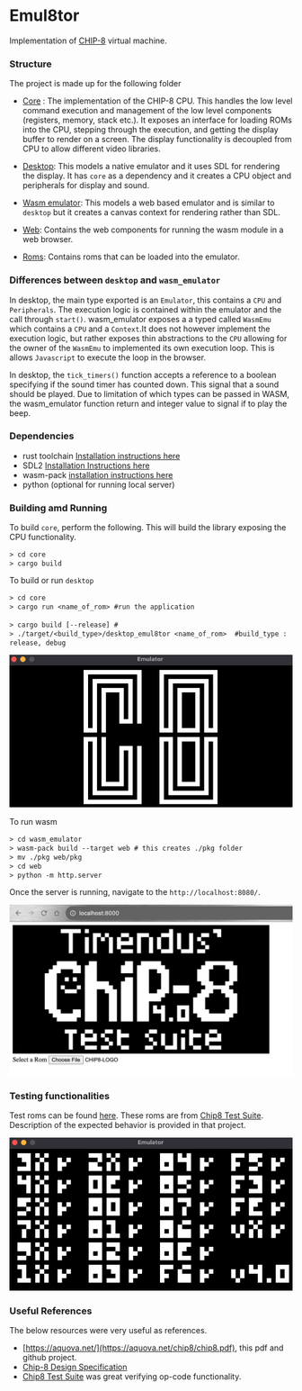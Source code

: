# Emul8tor

Implementation of [CHIP-8](https://en.wikipedia.org/wiki/CHIP-8) virtual machine.

### Structure

The project is made up for the following folder
- [Core](./core/) : The implementation of the  CHIP-8 CPU. This handles the low level command execution and management of the low level components (registers, memory, stack etc.). It exposes an interface for loading ROMs into the CPU, stepping through the execution, and getting the display buffer to render on a screen. The display functionality is decoupled from CPU to allow different video libraries.

- [Desktop](./desktop/): This models a native emulator and it uses SDL for rendering the display. It has `core` as a dependency and it creates a CPU object and peripherals for display and sound.

- [Wasm emulator](./wasm_emulator/): This models a web based emulator and is similar to `desktop` but it creates a canvas context for rendering rather than SDL.

- [Web](./web/): Contains the web components for running the wasm module in a web browser.

- [Roms](./roms/): Contains roms that can be loaded into the emulator.
### Differences between `desktop` and `wasm_emulator`
In desktop, the main type exported is an `Emulator`, this contains a `CPU` and `Peripherals`. The execution logic is contained within the emulator and the call through `start()`. wasm_emulator exposes a a typed called `WasmEmu` which contains a `CPU` and a `Context`.It does not however implement the execution logic, but rather exposes thin abstractions to the `CPU` allowing for the owner of the `WasmEmu` to implemented its own execution loop. This is allows `Javascript` to execute the loop in the browser. 

In desktop, the `tick_timers()` function accepts a reference to a boolean specifying if the sound timer has counted down. This signal that a sound should be played. Due to limitation of which types can be passed in WASM, the wasm_emulator function return and integer value to signal if to play the beep.

### Dependencies
- rust toolchain [Installation instructions here](https://www.rust-lang.org/tools/install)
- SDL2 [Installation Instructions here](https://wiki.libsdl.org/SDL2/Installation)
- wasm-pack [installation instructions here](https://rustwasm.github.io/wasm-pack/installer/)
- python (optional for running local server)

### Building amd Running
To build `core`, perform the following. This will build the library exposing the CPU functionality.

```shell
> cd core
> cargo build
```

To build or run `desktop`

```shell
> cd core
> cargo run <name_of_rom> #run the application 

> cargo build [--release] #
> ./target/<build_type>/desktop_emul8tor <name_of_rom>  #build_type : release, debug
```

![desktop emulator](resources/logo.png)


To run wasm

```shell
> cd wasm_emulator
> wasm-pack build --target web # this creates ./pkg folder
> mv ./pkg web/pkg
> cd web 
> python -m http.server
```
Once the server is running, navigate to the `http://localhost:8080/`.

![Wasm in Browser](resources/wasm.png)
### Testing functionalities

Test roms can be found [here](roms/tests/). These roms are from [Chip8 Test Suite](https://github.com/Timendus/chip8-test-suite). Description of the expected behavior is provided in that project.

![Test Output](resources/tests.png)

### Useful References

The below resources were very useful as references.

- [https://aquova.net/](https://aquova.net/chip8/chip8.pdf), this pdf and github project.
- [Chip-8 Design Specification](http://www.cs.columbia.edu/~sedwards/classes/2016/4840-spring/designs/Chip8.pdf)
- [Chip8 Test Suite](https://github.com/Timendus/chip8-test-suite) was great verifying op-code functionality.
